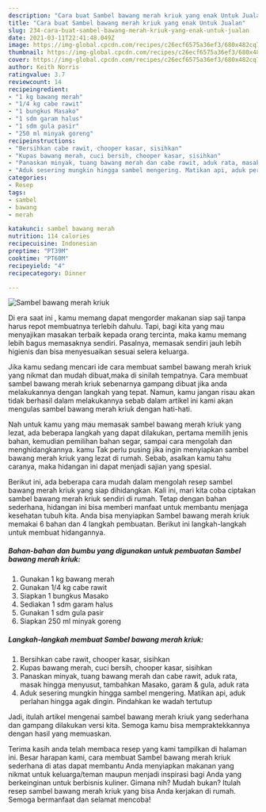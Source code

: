 ```yaml
---
description: "Cara buat Sambel bawang merah kriuk yang enak Untuk Jualan"
title: "Cara buat Sambel bawang merah kriuk yang enak Untuk Jualan"
slug: 234-cara-buat-sambel-bawang-merah-kriuk-yang-enak-untuk-jualan
date: 2021-03-11T22:41:48.049Z
image: https://img-global.cpcdn.com/recipes/c26ecf6575a36ef3/680x482cq70/sambel-bawang-merah-kriuk-foto-resep-utama.jpg
thumbnail: https://img-global.cpcdn.com/recipes/c26ecf6575a36ef3/680x482cq70/sambel-bawang-merah-kriuk-foto-resep-utama.jpg
cover: https://img-global.cpcdn.com/recipes/c26ecf6575a36ef3/680x482cq70/sambel-bawang-merah-kriuk-foto-resep-utama.jpg
author: Keith Norris
ratingvalue: 3.7
reviewcount: 14
recipeingredient:
- "1 kg bawang merah"
- "1/4 kg cabe rawit"
- "1 bungkus Masako"
- "1 sdm garam halus"
- "1 sdm gula pasir"
- "250 ml minyak goreng"
recipeinstructions:
- "Bersihkan cabe rawit, chooper kasar, sisihkan"
- "Kupas bawang merah, cuci bersih, chooper kasar, sisihkan"
- "Panaskan minyak, tuang bawang merah dan cabe rawit, aduk rata, masak hingga menyusut, tambahkan Masako, garam &amp; gula, aduk rata"
- "Aduk sesering mungkin hingga sambel mengering. Matikan api, aduk perlahan hingga agak dingin. Pindahkan ke wadah tertutup"
categories:
- Resep
tags:
- sambel
- bawang
- merah

katakunci: sambel bawang merah 
nutrition: 114 calories
recipecuisine: Indonesian
preptime: "PT39M"
cooktime: "PT60M"
recipeyield: "4"
recipecategory: Dinner

---
```



![Sambel bawang merah kriuk](https://img-global.cpcdn.com/recipes/c26ecf6575a36ef3/680x482cq70/sambel-bawang-merah-kriuk-foto-resep-utama.jpg)

Di era  saat ini , kamu memang dapat mengorder makanan siap saji tanpa harus repot membuatnya terlebih dahulu. Tapi, bagi kita yang mau menyajikan masakan terbaik kepada orang tercinta, maka kamu memang lebih bagus memasaknya sendiri. Pasalnya, memasak sendiri jauh lebih higienis dan bisa menyesuaikan sesuai selera keluarga.

Jika kamu sedang mencari ide cara membuat sambel bawang merah kriuk yang nikmat dan mudah dibuat,maka di sinilah tempatnya. Cara membuat sambel bawang merah kriuk  sebenarnya gampang dibuat jika anda melakukannya dengan langkah yang tepat. Namun, kamu jangan risau akan tidak berhasil dalam melakukannya 
sebab dalam artikel ini kami akan mengulas sambel bawang merah kriuk dengan hati-hati.  



Nah untuk kamu yang mau memasak sambel bawang merah kriuk yang lezat, ada beberapa langkah yang dapat dilakukan, pertama memilih jenis bahan, kemudian pemilihan bahan segar, sampai cara mengolah dan menghidangkannya. kamu Tak perlu pusing jika ingin menyiapkan sambel bawang merah kriuk yang lezat di rumah. Sebab, asalkan kamu  tahu caranya, maka hidangan ini dapat menjadi sajian yang spesial.

Berikut ini, ada beberapa cara mudah dalam mengolah resep sambel bawang merah kriuk yang siap dihidangkan. Kali ini, mari kita coba ciptakan sambel bawang merah kriuk sendiri di rumah. Tetap dengan bahan sederhana, hidangan ini bisa memberi manfaat untuk membantu menjaga kesehatan tubuh kita. Anda bisa menyiapkan Sambel bawang merah kriuk memakai 6 bahan dan 4 langkah pembuatan. Berikut ini langkah-langkah untuk membuat hidangannya.

<!--inarticleads1-->

##### Bahan-bahan dan bumbu yang digunakan untuk pembuatan Sambel bawang merah kriuk:

1. Gunakan 1 kg bawang merah
1. Gunakan 1/4 kg cabe rawit
1. Siapkan 1 bungkus Masako
1. Sediakan 1 sdm garam halus
1. Gunakan 1 sdm gula pasir
1. Siapkan 250 ml minyak goreng




<!--inarticleads2-->

##### Langkah-langkah membuat Sambel bawang merah kriuk:

1. Bersihkan cabe rawit, chooper kasar, sisihkan
1. Kupas bawang merah, cuci bersih, chooper kasar, sisihkan
1. Panaskan minyak, tuang bawang merah dan cabe rawit, aduk rata, masak hingga menyusut, tambahkan Masako, garam &amp; gula, aduk rata
1. Aduk sesering mungkin hingga sambel mengering. Matikan api, aduk perlahan hingga agak dingin. Pindahkan ke wadah tertutup




Jadi, itulah artikel mengenai  sambel bawang merah kriuk  yang sederhana dan gampang dilakukan versi kita. Semoga kamu bisa mempraktekkannya dengan hasil yang memuaskan. 

Terima kasih anda telah membaca resep yang kami tampilkan di halaman ini. Besar harapan kami, cara membuat  Sambel bawang merah kriuk sederhana di atas dapat membantu Anda menyiapkan makanan yang nikmat untuk keluarga/teman maupun menjadi inspirasi bagi Anda yang berkeinginan untuk berbisnis kuliner. Gimana nih? Mudah bukan? Itulah resep sambel bawang merah kriuk yang bisa Anda kerjakan di rumah. Semoga bermanfaat dan selamat mencoba!


